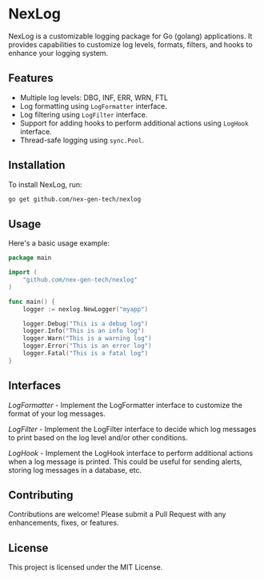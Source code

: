 # NexLog

NexLog is a customizable logging package for Go (golang) applications. It provides capabilities to customize log levels, formats, filters, and hooks to enhance your logging system.

## Features

- Multiple log levels: DBG, INF, ERR, WRN, FTL
- Log formatting using `LogFormatter` interface.
- Log filtering using `LogFilter` interface.
- Support for adding hooks to perform additional actions using `LogHook` interface.
- Thread-safe logging using `sync.Pool`.

## Installation

To install NexLog, run:

```bash
go get github.com/nex-gen-tech/nexlog
```


## Usage

Here's a basic usage example:

```go
package main

import (
	"github.com/nex-gen-tech/nexlog"
)

func main() {
	logger := nexlog.NewLogger("myapp")

	logger.Debug("This is a debug log")
	logger.Info("This is an info log")
	logger.Warn("This is a warning log")
	logger.Error("This is an error log")
	logger.Fatal("This is a fatal log")
}
```

## Interfaces

*LogFormatter* - Implement the LogFormatter interface to customize the format of your log messages.

*LogFilter* - Implement the LogFilter interface to decide which log messages to print based on the log level and/or other conditions.

*LogHook* - Implement the LogHook interface to perform additional actions when a log message is printed. This could be useful for sending alerts, storing log messages in a database, etc.

## Contributing
Contributions are welcome! Please submit a Pull Request with any enhancements, fixes, or features.

## License
This project is licensed under the MIT License.

